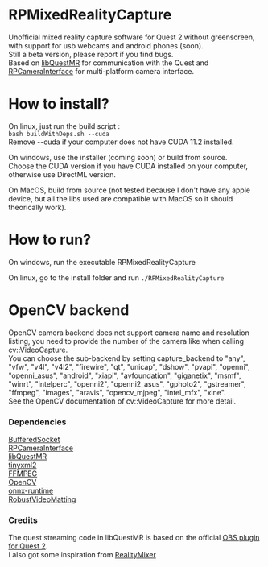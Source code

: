 # RPMixedRealityCapture

Unofficial mixed reality capture software for Quest 2 without greenscreen, with support for usb webcams and android phones (soon).  
Still a beta version, please report if you find bugs.  
Based on [libQuestMR](https://github.com/RandomPrototypes/libQuestMR) for communication with the Quest and
[RPCameraInterface](https://github.com/RandomPrototypes/RPCameraInterface) for multi-platform camera interface.

# How to install?

On linux, just run the build script :  
`bash buildWithDeps.sh --cuda`  
Remove --cuda if your computer does not have CUDA 11.2 installed.  

On windows, use the installer (coming soon) or build from source.  
Choose the CUDA version if you have CUDA installed on your computer, otherwise use DirectML version.

On MacOS, build from source (not tested because I don't have any apple device, but all the libs used are compatible with MacOS so it should theorically work).

# How to run?

On windows, run the executable RPMixedRealityCapture

On linux, go to the install folder and run `./RPMixedRealityCapture`

# OpenCV backend

OpenCV camera backend does not support camera name and resolution listing, you need to provide the number of the camera like when calling cv::VideoCapture.  
You can choose the sub-backend by setting capture_backend to "any", "vfw", "v4l", "v4l2", "firewire", "qt", "unicap", "dshow", "pvapi", "openni", "openni_asus", "android", "xiapi", "avfoundation", "giganetix", "msmf", "winrt", "intelperc", "openni2", "openni2_asus", "gphoto2", "gstreamer", "ffmpeg", "images", "aravis", "opencv_mjpeg", "intel_mfx", "xine".  
See the OpenCV documentation of cv::VideoCapture for more detail.

### Dependencies

[BufferedSocket](https://github.com/RandomPrototypes/BufferedSocket)  
[RPCameraInterface](https://github.com/RandomPrototypes/RPCameraInterface)  
[libQuestMR](https://github.com/RandomPrototypes/libQuestMR)  
[tinyxml2](https://github.com/leethomason/tinyxml2)  
[FFMPEG](https://github.com/FFmpeg/FFmpeg)  
[OpenCV](https://github.com/opencv/opencv)  
[onnx-runtime](https://github.com/microsoft/onnxruntime)  
[RobustVideoMatting](https://github.com/PeterL1n/RobustVideoMatting/)

### Credits

The quest streaming code in libQuestMR is based on the official [OBS plugin for Quest 2](https://github.com/facebookincubator/obs-plugins).  
I also got some inspiration from [RealityMixer](https://github.com/fabio914/RealityMixer)
